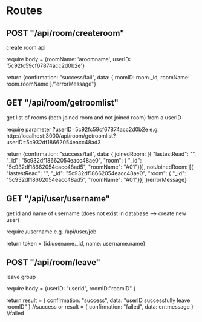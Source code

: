 # Routes

## POST "/api/room/createroom"

create room api

require body = {roomName: 'aroomname', userID: '5c92fc59cf67874acc2d0b2e'}

return {confirmation: "success/fail", data: { roomID: room.\_id, roomName: room.roomName }/"errorMessage"}

## GET "/api/room/getroomlist"

get list of rooms (both joined room and not joined room) from a userID

require parameter ?userID=5c92fc59cf67874acc2d0b2e e.g. http://localhost:3000/api/room/getroomlist?userID=5c932df18662054eacc48ad3

return {confirmation: "success/fail", data: { joinedRoom: [{ "lastestRead": "", "_id": "5c932df18662054eacc48ae0", "room": { "_id": "5c932df18662054eacc48ad5", "roomName": "A01"}}], notJoinedRoom: [{ "lastestRead": "", "_id": "5c932df18662054eacc48ae0", "room": { "_id": "5c932df18662054eacc48ad5", "roomName": "A01"}}] }/errorMessage}

## GET "/api/user/username"

get id and name of username (does not exist in database --> create new user)

require /username e.g. /api/user/job

return token = {id:usename.\_id, name: username.name}

## POST "/api/room/leave"

leave group

require body = {userID: "userid", roomID:"roomID" }

return result = { confirmation: "success", data: "userID successfully leave roomID" } //success
or result = { confirmation: "failed", data: err.message } //failed
